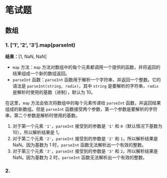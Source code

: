 # 笔试题

## 数组

### 1. ['1', '2', '3'].map(parseInt) 

**结果：**[1, NaN, NaN]

- `map` 方法：`map` 方法对数组中的每个元素都调用一个提供的函数，并将返回的结果组成一个新的数组返回。
- `parseInt` 函数：`parseInt` 函数用于解析一个字符串，并返回一个整数。它的语法是 `parseInt(string, radix)`，其中 `string` 是要解析的字符串，`radix` 是解析时使用的基数（进制），默认为 10。

在这里，`map` 方法会依次将数组中的每个元素传递给 `parseInt` 函数，并返回结果组成的新数组。但是 `parseInt` 函数接受两个参数，第一个参数是要解析的字符串，第二个参数是解析时使用的基数。

1. 对于第一个元素 `'1'`，`parseInt` 接受到的参数是 `'1'` 和 `0`（默认情况下基数为 10），所以解析结果是 1。
2. 对于第二个元素 `'2'`，`parseInt` 接受到的参数是 `'2'` 和 `1`，所以解析结果是 NaN。因为基数为 1 时，`parseInt` 函数无法解析出一个有效的整数。
3. 对于第三个元素 `'3'`，`parseInt` 接受到的参数是 `'3'` 和 `2`，所以解析结果是 NaN。因为基数为 2 时，`parseInt` 函数无法解析出一个有效的整数。



### 2.
